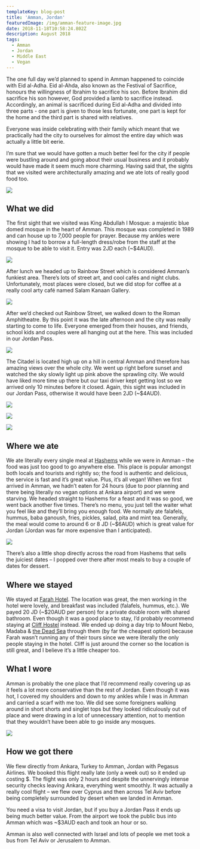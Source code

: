 ```yaml
---
templateKey: blog-post
title: 'Amman, Jordan'
featuredImage: /img/amman-feature-image.jpg
date: 2018-11-18T10:58:24.802Z
description: August 2018
tags:
  - Amman
  - Jordan
  - Middle East
  - Vegan
---
```

The one full day we’d planned to spend in Amman happened to coincide with Eid al-Adha. Eid al-Ahda, also known as the Festival of Sacrifice, honours the willingness of Ibrahim to sacrifice his son. Before Ibrahim did sacrifice his son however, God provided a lamb to sacrifice instead. Accordingly, an animal is sacrificed during Eid al-Adha and divided into three parts - one part is given to those less fortunate, one part is kept for the home and the third part is shared with relatives.

Everyone was inside celebrating with their family which meant that we practically had the city to ourselves for almost the entire day which was actually a little bit eerie. 

I’m sure that we would have gotten a much better feel for the city if people were bustling around and going about their usual business and it probably would have made it seem much more charming. Having said that, the sights that we visited were architecturally amazing and we ate lots of really good food too.

![](/img/img_8158.jpg)

## What we did

The first sight that we visited was King Abdullah I Mosque: a majestic blue domed mosque in the heart of Amman. This mosque was completed in 1989 and can house up to 7,000 people for prayer. Because my ankles were showing I had to borrow a full-length dress/robe from the staff at the mosque to be able to visit it. Entry was 2JD each (~$4AUD).

![](/img/img_8159.jpg)

After lunch we headed up to Rainbow Street which is considered Amman’s funkiest area. There’s lots of street art, and cool cafés and night clubs. Unfortunately, most places were closed, but we did stop for coffee at a really cool arty café named Salam Kanaan Gallery. 

![](/img/rainbow-street.jpg)

After we’d checked out Rainbow Street, we walked down to the Roman Amphitheatre. By this point it was the late afternoon and the city was really starting to come to life. Everyone emerged from their houses, and friends, school kids and couples were all hanging out at the here. This was included in our Jordan Pass.

![](/img/img_8160.jpg)

The Citadel is located high up on a hill in central Amman and therefore has amazing views over the whole city. We went up right before sunset and watched the sky slowly light up pink above the sprawling city. We would have liked more time up there but our taxi driver kept getting lost so we arrived only 10 minutes before it closed. Again, this sight was included in our Jordan Pass, otherwise it would have been 2JD (~$4AUD). 

![](/img/img_8156.jpg)

![](/img/img_8154.jpg)

![](/img/img_8157.jpg)

## Where we ate

We ate literally every single meal at [Hashems](https://www.facebook.com/Hashem.resturant/) while we were in Amman – the food was just too good to go anywhere else. This place is popular amongst both locals and tourists and rightly so; the food is authentic and delicious, the service is fast and it’s great value. Plus, it’s all vegan! When we first arrived in Amman, we hadn’t eaten for 24 hours (due to poor planning and there being literally no vegan options at Ankara airport) and we were starving. We headed straight to Hashems for a feast and it was so good, we went back another five times. There’s no menu, you just tell the waiter what you feel like and they’ll bring you enough food. We normally ate falafels, hummus, baba ganoush, fries, pickles, salad, pita and mint tea. Generally, the meal would come to around 6 or 8 JD (~$6AUD) which is great value for Jordan (Jordan was far more expensive than I anticipated).

![](/img/hashems.jpg)

There’s also a little shop directly across the road from Hashems that sells the juiciest dates – I popped over there after most meals to buy a couple of dates for dessert. 

## Where we stayed

We stayed at [Farah Hotel](http://reservation.bookhostels.com/farahhotel.com.jo/property/8764/?dateStart=2018-11-30&numNights=1&numGuests=2&bookassist=¤cy=AUD). The location was great, the men working in the hotel were lovely, and breakfast was included (falafels, hummus, etc.). We payed 20 JD (~$20AUD per person) for a private double room with shared bathroom. Even though it was a good place to stay, I’d probably recommend staying at [Cliff Hostel](https://www.booking.com/hotel/jo/cliff.en-gb.html?aid=1199802;label=gog235jc-hotel-en-jo-cliff-unspec-np-com-L%3Aen-O%3AosSx-B%3Achrome-N%3AXX-S%3Abo-U%3Asao-H%3As;sid=a3a8062454383b5c3c6d9609e89a432c;dest_id=-970362;dest_type=city;dist=0;hapos=1;hpos=1;room1=A%2CA;sb_price_type=total;srepoch=1517745766;srfid=98c108d95b36dec1100273670350987625bbf6dbX1;srpvid=c6af54b2692a0082;type=total;ucfs=1&#hotelTmpl) instead. We ended up doing a day trip to Mount Nebo, Madaba & [the Dead Sea](https://www.ninetyninedays.com.au/blog/the-dead-sea-a-photo-diary/) through them (by far the cheapest option) because Farah wasn’t running any of their tours since we were literally the only people staying in the hotel. Cliff is just around the corner so the location is still great, and I believe it’s a little cheaper too.

## What I wore

Amman is probably the one place that I’d recommend really covering up as it feels a lot more conservative than the rest of Jordan. Even though it was hot, I covered my shoulders and down to my ankles while I was in Amman and carried a scarf with me too. We did see some foreigners walking around in short shorts and singlet tops but they looked ridiculously out of place and were drawing in a lot of unnecessary attention, not to mention that they wouldn’t have been able to go inside any mosques.

![](/img/img_8144.jpg)

## How we got there

We flew directly from Ankara, Turkey to Amman, Jordan with Pegasus Airlines. We booked this flight really late (only a week out) so it ended up costing $. The flight was only 2 hours and despite the unnervingly intense security checks leaving Ankara, everything went smoothly. It was actually a really cool flight – we flew over Cyprus and then across Tel Aviv before being completely surrounded by desert when we landed in Amman. 

You need a visa to visit Jordan, but if you buy a Jordan Pass it ends up being much better value. From the airport we took the public bus into Amman which was ~$3AUD each and took an hour or so.

Amman is also well connected with Israel and lots of people we met took a bus from Tel Aviv or Jerusalem to Amman.

